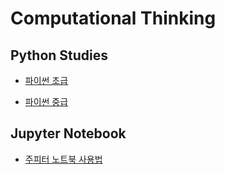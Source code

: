 # Computational Thinking

## Python Studies

* [파이썬 초급](https://github.com/SeoulTechPSE/CompThinking/blob/master/python_basic/readme.md)

* [파이썬 중급](https://github.com/SeoulTechPSE/CompThinking/blob/master/python_intermediate/readme.md)

## Jupyter Notebook

* [주피터 노트북 사용법](https://colab.research.google.com/github/SeoulTechPSE/CompThinking/blob/master/00_jupyter_notebook.ipynb)
